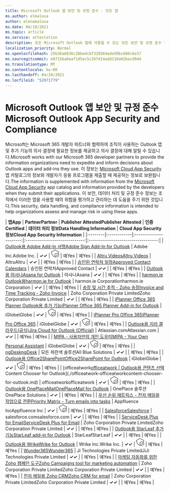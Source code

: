 ```yaml
---
title: Microsoft Outlook 앱 보안 및 규정 준수 - 모든 앱
ms.author: elmalova
author: elenamalova
ms.date: 04/19/2021
ms.topic: article
ms.service: attestation
description: 모든 Microsoft Outlook 앱에 사용할 수 있는 모든 보안 및 규정 준수 정보
localization_priority: Normal
ms.openlocfilehash: 25b36a6836c28bedcbf328564ede50bc680c6a37
ms.sourcegitcommit: e97156a6eaf1d5ec5c26fd14add210a92bacd944
ms.translationtype: MT
ms.contentlocale: ko-KR
ms.lasthandoff: 04/28/2021
ms.locfileid: "52071779"
---
```

# <a name="microsoft-outlook-app-security-and-compliance"></a><span data-ttu-id="336aa-103">Microsoft Outlook 앱 보안 및 규정 준수</span><span class="sxs-lookup"><span data-stu-id="336aa-103">Microsoft Outlook App Security and Compliance</span></span>

<span data-ttu-id="336aa-104">Microsoft는 Microsoft 365 개발자 파트너와 협력하여 조직이 사용하는 Outlook 앱 및 추가 기능의 의사 결정에 필요한 정보를 제공하고 의사 결정에 대해 알릴 수 있습니다.</span><span class="sxs-lookup"><span data-stu-id="336aa-104">Microsoft works with our Microsoft 365 developer partners to provide the information organizations need to expedite and inform decisions about Outlook apps and add-ins they use.</span></span> <span data-ttu-id="336aa-105">이 정보는 [Microsoft Cloud App Security](https://www.microsoft.com/en-us/enterprise-mobility-security/cloud-app-security) 앱 카탈로그의 정보와 개발자가 응용 프로그램을 제출할 때 제공하는 정보로 보완됩니다.</span><span class="sxs-lookup"><span data-stu-id="336aa-105">The information is supplemented with information from the [Microsoft Cloud App Security](https://www.microsoft.com/en-us/enterprise-mobility-security/cloud-app-security) app catalog and information provided by the developers when they submit their applications.</span></span> <span data-ttu-id="336aa-106">이 보안, 데이터 처리 및 규정 준수 정보는 조직에서 이러한 앱을 사용할 때의 위험을 평가하고 관리하는 데 도움을 주기 위한 것입니다.</span><span class="sxs-lookup"><span data-stu-id="336aa-106">This security, data handling, and compliance information is intended to help organizations assess and manage risk in using these apps.</span></span>

| <span data-ttu-id="336aa-107">**앱**</span><span class="sxs-lookup"><span data-stu-id="336aa-107">**App**</span></span> | <span data-ttu-id="336aa-108">**Partner**</span><span class="sxs-lookup"><span data-stu-id="336aa-108">**Partner**</span></span> | <span data-ttu-id="336aa-109">**Publisher Attested**</span><span class="sxs-lookup"><span data-stu-id="336aa-109">**Publisher Attested**</span></span> | <span data-ttu-id="336aa-110">**인증**</span><span class="sxs-lookup"><span data-stu-id="336aa-110">**Certified**</span></span> | <span data-ttu-id="336aa-111">**데이터 처리 정보**</span><span class="sxs-lookup"><span data-stu-id="336aa-111">**Data Handling Information**</span></span> | <span data-ttu-id="336aa-112">**Cloud App Security 정보**</span><span class="sxs-lookup"><span data-stu-id="336aa-112">**Cloud App Security Information**</span></span> |
|:--------|:------------|:----------------------:|:-----------------------------:|:----------------------------------:|
| [<span data-ttu-id="336aa-113">Outlook용 Adobe Add-In 서명</span><span class="sxs-lookup"><span data-stu-id="336aa-113">Adobe Sign Add-In for Outlook</span></span>](./adobe-inc-sign-add-in-for-outlook.md) | <span data-ttu-id="336aa-114">Adobe Inc.</span><span class="sxs-lookup"><span data-stu-id="336aa-114">Adobe Inc.</span></span> | <span data-ttu-id="336aa-115">**✓**</span><span class="sxs-lookup"><span data-stu-id="336aa-115">**✓**</span></span> | <img alt="Certified application badge" src="../media/certified-badge.png" height="25" width="25" /> | <span data-ttu-id="336aa-116">예</span><span class="sxs-lookup"><span data-stu-id="336aa-116">Yes</span></span> | <span data-ttu-id="336aa-117">예</span><span class="sxs-lookup"><span data-stu-id="336aa-117">Yes</span></span> |
| [<span data-ttu-id="336aa-118">Altru Videos</span><span class="sxs-lookup"><span data-stu-id="336aa-118">Altru Videos</span></span>](./altru-videos.md) | <span data-ttu-id="336aa-119">Altru</span><span class="sxs-lookup"><span data-stu-id="336aa-119">Altru</span></span> | <span data-ttu-id="336aa-120">**✓**</span><span class="sxs-lookup"><span data-stu-id="336aa-120">**✓**</span></span> |  | <span data-ttu-id="336aa-121">예</span><span class="sxs-lookup"><span data-stu-id="336aa-121">Yes</span></span> | <span data-ttu-id="336aa-122">예</span><span class="sxs-lookup"><span data-stu-id="336aa-122">Yes</span></span> |
| [<span data-ttu-id="336aa-123">승인된 연락처 일정</span><span class="sxs-lookup"><span data-stu-id="336aa-123">Approved Contact Calendars</span></span>](./approved-contact-calendars.md) | <span data-ttu-id="336aa-124">승인된 연락처</span><span class="sxs-lookup"><span data-stu-id="336aa-124">Approved Contact</span></span> | <span data-ttu-id="336aa-125">**✓**</span><span class="sxs-lookup"><span data-stu-id="336aa-125">**✓**</span></span> |  | <span data-ttu-id="336aa-126">예</span><span class="sxs-lookup"><span data-stu-id="336aa-126">Yes</span></span> | <span data-ttu-id="336aa-127">예</span><span class="sxs-lookup"><span data-stu-id="336aa-127">Yes</span></span> |
| [<span data-ttu-id="336aa-128">Outlook용 아사나</span><span class="sxs-lookup"><span data-stu-id="336aa-128">Asana for Outlook</span></span>](./asana-for-outlook.md) | <span data-ttu-id="336aa-129">아사나</span><span class="sxs-lookup"><span data-stu-id="336aa-129">Asana</span></span> | <span data-ttu-id="336aa-130">**✓**</span><span class="sxs-lookup"><span data-stu-id="336aa-130">**✓**</span></span> |  | <span data-ttu-id="336aa-131">예</span><span class="sxs-lookup"><span data-stu-id="336aa-131">Yes</span></span> | <span data-ttu-id="336aa-132">예</span><span class="sxs-lookup"><span data-stu-id="336aa-132">Yes</span></span> |
| [<span data-ttu-id="336aa-133">harmon.ie Outlook용</span><span class="sxs-lookup"><span data-stu-id="336aa-133">harmon.ie for Outlook</span></span>](./harmonie-corporation-for-outlook.md) | <span data-ttu-id="336aa-134">harmon.ie Corporation</span><span class="sxs-lookup"><span data-stu-id="336aa-134">harmon.ie Corporation</span></span> | <span data-ttu-id="336aa-135">**✓**</span><span class="sxs-lookup"><span data-stu-id="336aa-135">**✓**</span></span> |  | <span data-ttu-id="336aa-136">예</span><span class="sxs-lookup"><span data-stu-id="336aa-136">Yes</span></span> | <span data-ttu-id="336aa-137">예</span><span class="sxs-lookup"><span data-stu-id="336aa-137">Yes</span></span> |
| [<span data-ttu-id="336aa-138">송장 및 시간 추적 - Zoho 송장</span><span class="sxs-lookup"><span data-stu-id="336aa-138">Invoice and Time Tracking - Zoho Invoice</span></span>](./zoho-corporation-private-limited-invoice-and-time-tracking.md) | <span data-ttu-id="336aa-139">Zoho Corporation Private Limited</span><span class="sxs-lookup"><span data-stu-id="336aa-139">Zoho Corporation Private Limited</span></span> | <span data-ttu-id="336aa-140">**✓**</span><span class="sxs-lookup"><span data-stu-id="336aa-140">**✓**</span></span> |  | <span data-ttu-id="336aa-141">예</span><span class="sxs-lookup"><span data-stu-id="336aa-141">Yes</span></span> | <span data-ttu-id="336aa-142">예</span><span class="sxs-lookup"><span data-stu-id="336aa-142">Yes</span></span> |
| [<span data-ttu-id="336aa-143">iPlanner Office 365 Planner Outlook용 추가 기능</span><span class="sxs-lookup"><span data-stu-id="336aa-143">iPlanner Office 365 Planner Add-in for Outlook</span></span>](./iglobe-iplanner-office-365-planner-add-in-for-outlook.md) | <span data-ttu-id="336aa-144">iGlobe</span><span class="sxs-lookup"><span data-stu-id="336aa-144">iGlobe</span></span> | <span data-ttu-id="336aa-145">**✓**</span><span class="sxs-lookup"><span data-stu-id="336aa-145">**✓**</span></span> | <img alt="Certified application badge" src="../media/certified-badge.png" height="25" width="25" /> | <span data-ttu-id="336aa-146">예</span><span class="sxs-lookup"><span data-stu-id="336aa-146">Yes</span></span> | <span data-ttu-id="336aa-147">예</span><span class="sxs-lookup"><span data-stu-id="336aa-147">Yes</span></span> |
| [<span data-ttu-id="336aa-148">iPlanner Pro Office 365</span><span class="sxs-lookup"><span data-stu-id="336aa-148">iPlanner Pro Office 365</span></span>](./iglobe-iplanner-pro-office-365.md) | <span data-ttu-id="336aa-149">iGlobe</span><span class="sxs-lookup"><span data-stu-id="336aa-149">iGlobe</span></span> | <span data-ttu-id="336aa-150">**✓**</span><span class="sxs-lookup"><span data-stu-id="336aa-150">**✓**</span></span> | <img alt="Certified application badge" src="../media/certified-badge.png" height="25" width="25" /> | <span data-ttu-id="336aa-151">예</span><span class="sxs-lookup"><span data-stu-id="336aa-151">Yes</span></span> | <span data-ttu-id="336aa-152">예</span><span class="sxs-lookup"><span data-stu-id="336aa-152">Yes</span></span> |
| [<span data-ttu-id="336aa-153">Outlook용 지라 클라우드(공식)</span><span class="sxs-lookup"><span data-stu-id="336aa-153">Jira Cloud for Outlook (Official)</span></span>](./atlassiancom-jira-cloud-for-outlook-official.md) | <span data-ttu-id="336aa-154">Atlassian.com</span><span class="sxs-lookup"><span data-stu-id="336aa-154">Atlassian.com</span></span> | <span data-ttu-id="336aa-155">**✓**</span><span class="sxs-lookup"><span data-stu-id="336aa-155">**✓**</span></span> |  | <span data-ttu-id="336aa-156">예</span><span class="sxs-lookup"><span data-stu-id="336aa-156">Yes</span></span> | <span data-ttu-id="336aa-157">예</span><span class="sxs-lookup"><span data-stu-id="336aa-157">Yes</span></span> |
| [<span data-ttu-id="336aa-158">MIPA - 사용자만의 개인 도우미</span><span class="sxs-lookup"><span data-stu-id="336aa-158">MIPA - Your Own Personal Assistant</span></span>](./iglobe-mipa-your-own-personal-assistant.md) | <span data-ttu-id="336aa-159">iGlobe</span><span class="sxs-lookup"><span data-stu-id="336aa-159">iGlobe</span></span> | <span data-ttu-id="336aa-160">**✓**</span><span class="sxs-lookup"><span data-stu-id="336aa-160">**✓**</span></span> | <img alt="Certified application badge" src="../media/certified-badge.png" height="25" width="25" /> | <span data-ttu-id="336aa-161">예</span><span class="sxs-lookup"><span data-stu-id="336aa-161">Yes</span></span> | <span data-ttu-id="336aa-162">예</span><span class="sxs-lookup"><span data-stu-id="336aa-162">Yes</span></span> |
| [<span data-ttu-id="336aa-163">ngDesk</span><span class="sxs-lookup"><span data-stu-id="336aa-163">ngDesk</span></span>](./all-blue-solutions-ngdesk.md) | <span data-ttu-id="336aa-164">모든 파란색 솔루션</span><span class="sxs-lookup"><span data-stu-id="336aa-164">All Blue Solutions</span></span> | <span data-ttu-id="336aa-165">**✓**</span><span class="sxs-lookup"><span data-stu-id="336aa-165">**✓**</span></span> |  | <span data-ttu-id="336aa-166">예</span><span class="sxs-lookup"><span data-stu-id="336aa-166">Yes</span></span> | <span data-ttu-id="336aa-167">예</span><span class="sxs-lookup"><span data-stu-id="336aa-167">Yes</span></span> |
| [<span data-ttu-id="336aa-168">Outlook용 Office2SharePoint</span><span class="sxs-lookup"><span data-stu-id="336aa-168">Office2SharePoint for Outlook</span></span>](./iglobe-office2sharepoint-for-outlook.md) | <span data-ttu-id="336aa-169">iGlobe</span><span class="sxs-lookup"><span data-stu-id="336aa-169">iGlobe</span></span> | <span data-ttu-id="336aa-170">**✓**</span><span class="sxs-lookup"><span data-stu-id="336aa-170">**✓**</span></span> | <img alt="Certified application badge" src="../media/certified-badge.png" height="25" width="25" /> | <span data-ttu-id="336aa-171">예</span><span class="sxs-lookup"><span data-stu-id="336aa-171">Yes</span></span> | <span data-ttu-id="336aa-172">예</span><span class="sxs-lookup"><span data-stu-id="336aa-172">Yes</span></span> |
| <span data-ttu-id="336aa-173">[officeatwork</span><span class="sxs-lookup"><span data-stu-id="336aa-173">[officeatwork</span></span> | <span data-ttu-id="336aa-174">Outlook용 콘텐츠 선택](./officeatwork-officeatworkcontent-chooser-for-outlook.md)</span><span class="sxs-lookup"><span data-stu-id="336aa-174">Content Chooser for Outlook](./officeatwork-officeatworkcontent-chooser-for-outlook.md)</span></span> | <span data-ttu-id="336aa-175">officeatwork</span><span class="sxs-lookup"><span data-stu-id="336aa-175">officeatwork</span></span> | <span data-ttu-id="336aa-176">**✓**</span><span class="sxs-lookup"><span data-stu-id="336aa-176">**✓**</span></span> | <img alt="Certified application badge" src="../media/certified-badge.png" height="25" width="25" /> | <span data-ttu-id="336aa-177">예</span><span class="sxs-lookup"><span data-stu-id="336aa-177">Yes</span></span> | <span data-ttu-id="336aa-178">예</span><span class="sxs-lookup"><span data-stu-id="336aa-178">Yes</span></span> |
| [<span data-ttu-id="336aa-179">Outlook용 OnePlaceMail</span><span class="sxs-lookup"><span data-stu-id="336aa-179">OnePlaceMail for Outlook</span></span>](./oneplace-solutions-oneplacemail-for-outlook.md) | <span data-ttu-id="336aa-180">OnePlace 솔루션</span><span class="sxs-lookup"><span data-stu-id="336aa-180">OnePlace Solutions</span></span> | <span data-ttu-id="336aa-181">**✓**</span><span class="sxs-lookup"><span data-stu-id="336aa-181">**✓**</span></span> |  | <span data-ttu-id="336aa-182">예</span><span class="sxs-lookup"><span data-stu-id="336aa-182">Yes</span></span> | <span data-ttu-id="336aa-183">예</span><span class="sxs-lookup"><span data-stu-id="336aa-183">Yes</span></span> |
| [<span data-ttu-id="336aa-184">우선 순위 매트릭스 - 전자 메일을 작업으로 전환</span><span class="sxs-lookup"><span data-stu-id="336aa-184">Priority Matrix - Turn emails into tasks</span></span>](./appfluence-inc-priority-matrix-turn-emails-into-tasks.md) | <span data-ttu-id="336aa-185">Appfluence Inc</span><span class="sxs-lookup"><span data-stu-id="336aa-185">Appfluence Inc</span></span> | <span data-ttu-id="336aa-186">**✓**</span><span class="sxs-lookup"><span data-stu-id="336aa-186">**✓**</span></span> | <img alt="Certified application badge" src="../media/certified-badge.png" height="25" width="25" /> | <span data-ttu-id="336aa-187">예</span><span class="sxs-lookup"><span data-stu-id="336aa-187">Yes</span></span> | <span data-ttu-id="336aa-188">예</span><span class="sxs-lookup"><span data-stu-id="336aa-188">Yes</span></span> |
| [<span data-ttu-id="336aa-189">Salesforce</span><span class="sxs-lookup"><span data-stu-id="336aa-189">Salesforce</span></span>](./salesforcecom-salesforce.md) | <span data-ttu-id="336aa-190">salesforce.com</span><span class="sxs-lookup"><span data-stu-id="336aa-190">salesforce.com</span></span> | <span data-ttu-id="336aa-191">**✓**</span><span class="sxs-lookup"><span data-stu-id="336aa-191">**✓**</span></span> |  | <span data-ttu-id="336aa-192">예</span><span class="sxs-lookup"><span data-stu-id="336aa-192">Yes</span></span> | <span data-ttu-id="336aa-193">예</span><span class="sxs-lookup"><span data-stu-id="336aa-193">Yes</span></span> |
| [<span data-ttu-id="336aa-194">ServiceDesk Plus for Email</span><span class="sxs-lookup"><span data-stu-id="336aa-194">ServiceDesk Plus for Email</span></span>](./zoho-corporation-private-limited-servicedesk-plus-for-email.md) | <span data-ttu-id="336aa-195">Zoho Corporation Private Limited</span><span class="sxs-lookup"><span data-stu-id="336aa-195">Zoho Corporation Private Limited</span></span> | <span data-ttu-id="336aa-196">**✓**</span><span class="sxs-lookup"><span data-stu-id="336aa-196">**✓**</span></span> |  | <span data-ttu-id="336aa-197">예</span><span class="sxs-lookup"><span data-stu-id="336aa-197">Yes</span></span> | <span data-ttu-id="336aa-198">예</span><span class="sxs-lookup"><span data-stu-id="336aa-198">Yes</span></span> |
| [<span data-ttu-id="336aa-199">Outlook용 StarLeaf 추가 기능</span><span class="sxs-lookup"><span data-stu-id="336aa-199">StarLeaf add-in for Outlook</span></span>](./starleaf-add-in-for-outlook.md) | <span data-ttu-id="336aa-200">StarLeaf</span><span class="sxs-lookup"><span data-stu-id="336aa-200">StarLeaf</span></span> | <span data-ttu-id="336aa-201">**✓**</span><span class="sxs-lookup"><span data-stu-id="336aa-201">**✓**</span></span> |  | <span data-ttu-id="336aa-202">예</span><span class="sxs-lookup"><span data-stu-id="336aa-202">Yes</span></span> | <span data-ttu-id="336aa-203">예</span><span class="sxs-lookup"><span data-stu-id="336aa-203">Yes</span></span> |
| [<span data-ttu-id="336aa-204">Outlook용 Wrike</span><span class="sxs-lookup"><span data-stu-id="336aa-204">Wrike for Outlook</span></span>](./wrike-inc-for-outlook.md) | <span data-ttu-id="336aa-205">Wrike Inc.</span><span class="sxs-lookup"><span data-stu-id="336aa-205">Wrike Inc.</span></span> | <span data-ttu-id="336aa-206">**✓**</span><span class="sxs-lookup"><span data-stu-id="336aa-206">**✓**</span></span> | <img alt="Certified application badge" src="../media/certified-badge.png" height="25" width="25" /> | <span data-ttu-id="336aa-207">예</span><span class="sxs-lookup"><span data-stu-id="336aa-207">Yes</span></span> | <span data-ttu-id="336aa-208">예</span><span class="sxs-lookup"><span data-stu-id="336aa-208">Yes</span></span> |
| [<span data-ttu-id="336aa-209">Wunder365</span><span class="sxs-lookup"><span data-stu-id="336aa-209">Wunder365</span></span>](./jiji-technologies-private-limited-wunder365.md) | <span data-ttu-id="336aa-210">Ji Technologies Private Limited</span><span class="sxs-lookup"><span data-stu-id="336aa-210">JiJi Technologies Private Limited</span></span> | <span data-ttu-id="336aa-211">**✓**</span><span class="sxs-lookup"><span data-stu-id="336aa-211">**✓**</span></span> |  | <span data-ttu-id="336aa-212">예</span><span class="sxs-lookup"><span data-stu-id="336aa-212">Yes</span></span> | <span data-ttu-id="336aa-213">예</span><span class="sxs-lookup"><span data-stu-id="336aa-213">Yes</span></span> |
| [<span data-ttu-id="336aa-214">마케팅 자동화를 위한 Zoho 캠페인 도구</span><span class="sxs-lookup"><span data-stu-id="336aa-214">Zoho Campaigns tool for marketing automation</span></span>](./zoho-corporation-private-limited-campaigns-tool-for-marketing-automation.md) | <span data-ttu-id="336aa-215">Zoho Corporation Private Limited</span><span class="sxs-lookup"><span data-stu-id="336aa-215">Zoho Corporation Private Limited</span></span> | <span data-ttu-id="336aa-216">**✓**</span><span class="sxs-lookup"><span data-stu-id="336aa-216">**✓**</span></span> |  | <span data-ttu-id="336aa-217">예</span><span class="sxs-lookup"><span data-stu-id="336aa-217">Yes</span></span> | <span data-ttu-id="336aa-218">예</span><span class="sxs-lookup"><span data-stu-id="336aa-218">Yes</span></span> |
| [<span data-ttu-id="336aa-219">전자 메일용 Zoho CRM</span><span class="sxs-lookup"><span data-stu-id="336aa-219">Zoho CRM for email</span></span>](./zoho-corporation-private-limited-crm-for-email.md) | <span data-ttu-id="336aa-220">Zoho Corporation Private Limited</span><span class="sxs-lookup"><span data-stu-id="336aa-220">Zoho Corporation Private Limited</span></span> | <span data-ttu-id="336aa-221">**✓**</span><span class="sxs-lookup"><span data-stu-id="336aa-221">**✓**</span></span> |  | <span data-ttu-id="336aa-222">예</span><span class="sxs-lookup"><span data-stu-id="336aa-222">Yes</span></span> | <span data-ttu-id="336aa-223">예</span><span class="sxs-lookup"><span data-stu-id="336aa-223">Yes</span></span> |
